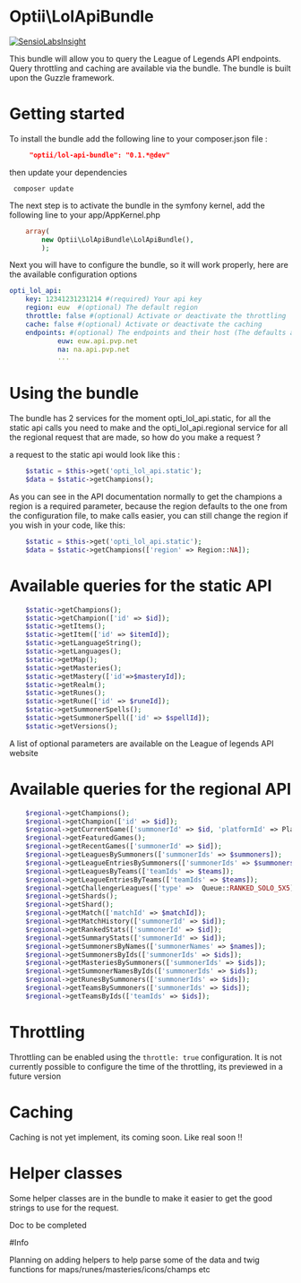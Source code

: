 # Optii\LolApiBundle 

[![SensioLabsInsight](https://insight.sensiolabs.com/projects/183f6eba-be47-43a6-823b-9555ec046b53/big.png)](https://insight.sensiolabs.com/projects/183f6eba-be47-43a6-823b-9555ec046b53)

This bundle will allow you to query the League of Legends API endpoints. Query throttling and caching are available via the bundle. The bundle is built upon the Guzzle framework.




# Getting started

To install the bundle add the following line to your composer.json file :

```json
     "optii/lol-api-bundle": "0.1.*@dev"
```
then update your dependencies

```
 composer update
```

The next step is to activate the bundle in the symfony kernel, add the following line to your app/AppKernel.php

```php
    array(
        new Optii\LolApiBundle\LolApiBundle(),
        );
```

Next you will have to configure the bundle, so it will work properly, here are the available configuration options

```yaml
opti_lol_api:
    key: 12341231231214 #(required) Your api key 
    region: euw  #(optional) The default region
    throttle: false #(optional) Activate or deactivate the throttling 
    cache: false #(optional) Activate or deactivate the caching
    endpoints: #(optional) The endpoints and their host (The defaults are set to the current endpoints, if any endpoints change just change them here)
            euw: euw.api.pvp.net 
            na: na.api.pvp.net
            ...
```

# Using the bundle

The bundle has 2 services for the moment opti_lol_api.static, for all the static api calls you need to make and the opti_lol_api.regional service for all the regional request that are made, so how do you make a request ?

a request to the static api would look like this :

```php
    $static = $this->get('opti_lol_api.static');
    $data = $static->getChampions();
```

As you can see in the API documentation normally to get the champions a region is a required parameter, because the region defaults to the one from the configuration file, to make calls easier, you can still change the region if you wish in your code, like this:

```php
    $static = $this->get('opti_lol_api.static');
    $data = $static->getChampions(['region' => Region::NA]);
```

# Available queries for the static API

```php
    $static->getChampions(); 
    $static->getChampion(['id' => $id]);
    $static->getItems();
    $static->getItem(['id' => $itemId]);
    $static->getLanguageString();
    $static->getLanguages();
    $static->getMap();
    $static->getMasteries();
    $static->getMastery(['id'=>$masteryId]);
    $static->getRealm();
    $static->getRunes();
    $static->getRune(['id' => $runeId]);
    $static->getSummonerSpells();
    $static->getSummonerSpell(['id' => $spellId]);
    $static->getVersions();
```

A list of optional parameters are available on the League of legends API website

# Available queries for the regional API

```php
    $regional->getChampions();
    $regional->getChampion(['id' => $id]);
    $regional->getCurrentGame(['summonerId' => $id, 'platformId' => Platform::EUW]);
    $regional->getFeaturedGames();
    $regional->getRecentGames(['summonerId' => $id]);
    $regional->getLeaguesBySummoners(['summonerIds' => $summoners]);
    $regional->getLeagueEntriesBySummoners(['summonerIds' => $summoners]);
    $regional->getLeaguesByTeams(['teamIds' => $teams]);
    $regional->getLeagueEntriesByTeams(['teamIds' => $teams]);
    $regional->getChallengerLeagues(['type' =>  Queue::RANKED_SOLO_5X5]);
    $regional->getShards();
    $regional->getShard();
    $regional->getMatch(['matchId' => $matchId]);
    $regional->getMatchHistory(['summonerId' => $id]);
    $regional->getRankedStats(['summonerId' => $id]);
    $regional->getSummaryStats(['summonerId' => $id]);
    $regional->getSummonersByNames(['summonerNames' => $names]);
    $regional->getSummonersByIds(['summonerIds' => $ids]);
    $regional->getMasteriesBySummoners(['summonerIds' => $ids]);
    $regional->getSummonerNamesByIds(['summonerIds' => $ids]);
    $regional->getRunesBySummoners(['summonerIds' => $ids]);
    $regional->getTeamsBySummoners(['summonerIds' => $ids]);
    $regional->getTeamsByIds(['teamIds' => $ids]);
```

# Throttling

 Throttling can be enabled using the ```throttle: true``` configuration.
 It is not currently possible to configure the time of the throttling, its previewed in a future version
 
# Caching
 
 Caching is not yet implement, its coming soon. Like real soon !!

# Helper classes

Some helper classes are in the bundle to make it easier to get the good strings to use for the request.

Doc to be completed

#Info

 Planning on adding helpers to help parse some of the data and twig functions for maps/runes/masteries/icons/champs etc
 
 



